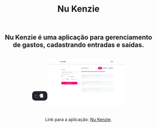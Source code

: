 <h1 style="text-align:center;">Nu Kenzie</h1>

<br>

<h2 style='text-align:center;'>Nu Kenzie é uma aplicação para gerenciamento de gastos, cadastrando entradas e saídas.</h2>

<br>

<div style='text-align:center;'>
<img src='./src/assets/nukenzie_homepage.png' style='max-width:50px; margin-bottom:20px; border-radius: 10px;'/>
<img src='./src/assets/nukenzie_dashboard.png' style='max-width:50%; border-radius: 10px;'/>
</div>

<br>

<p style='text-align:center;'>Link para a aplicação: <a href='https://www.google.com/'>Nu Kenzie</a>.</p>
